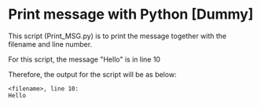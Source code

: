 # Print message with Python [Dummy]

This script (Print_MSG.py) is to print the message together with the filename and line number.

For this script, the message "Hello" is in line 10

Therefore, the output for the script will be as below:

```
<filename>, line 10:
Hello
```